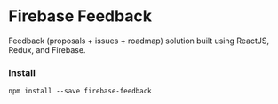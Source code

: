 # Firebase Feedback

Feedback (proposals + issues + roadmap) solution built using ReactJS, Redux, and Firebase.

### Install

```
npm install --save firebase-feedback
```